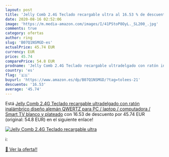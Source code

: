 ```yaml
---
layout: post
title: 'Jelly Comb 2.4G Teclado recargable ultra al 16.53 % de descuento'
date: 2020-08-16 02:52:06
image: 'https://m.media-amazon.com/images/I/41PStoP8OyL._SL200_.jpg'
comments: true
category: ofertas
author: ring
slug: 'B07Q1NSMGD-es'
actualPrice: 45.74 EUR
currency: EUR
price: 45.74
comparePrice: 54.8 EUR
prodname: 'Jelly Comb 2.4G Teclado recargable ultradelgado con ratón inalámbrico  diseño alemán QWERTZ para PC / laptop / computadora / Smart TV  blanco y plateado'
country: 'es'
flag: '🇪🇸'
buyurl: 'https://www.amazon.es/dp/B07Q1NSMGD/?tag=tolees-21'
descuento: '16.53'
average: '45.74'
---
```


Está [Jelly Comb 2.4G Teclado recargable ultradelgado con ratón inalámbrico  diseño alemán QWERTZ para PC / laptop / computadora / Smart TV  blanco y plateado](https://www.amazon.es/dp/B07Q1NSMGD/?tag=tolees-21) con 16.53 de descuento por 45.74 EUR (original: 54.8 EUR) en el siguiente enlace!

[![Jelly Comb 2.4G Teclado recargable ultra](https://m.media-amazon.com/images/I/41PStoP8OyL._SL200_.jpg)](https://www.amazon.es/dp/B07Q1NSMGD/?tag=tolees-21)

ℹ️:


[🛒 Ver la oferta!!](https://www.amazon.es/dp/B07Q1NSMGD/?tag=tolees-21)
